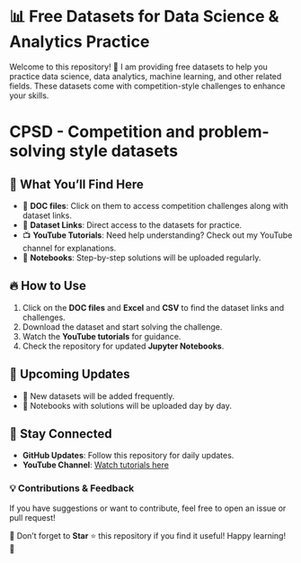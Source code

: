 # 📊 Free Datasets for Data Science & Analytics Practice

Welcome to this repository! 🚀 I am providing free datasets to help you practice data science, data analytics, machine learning, and other related fields. These datasets come with competition-style challenges to enhance your skills.
# CPSD - Competition and problem-solving style datasets
## 📂 What You’ll Find Here
- 📄 **DOC files**: Click on them to access competition challenges along with dataset links.
- 🔗 **Dataset Links**: Direct access to the datasets for practice.
- 📺 **YouTube Tutorials**: Need help understanding? Check out my YouTube channel for explanations.
- 📓 **Notebooks**: Step-by-step solutions will be uploaded regularly.

## 🔥 How to Use
1. Click on the **DOC files** and **Excel** and **CSV** to find the dataset links and challenges.
2. Download the dataset and start solving the challenge.
3. Watch the **YouTube tutorials** for guidance.
4. Check the repository for updated **Jupyter Notebooks**.

## 📌 Upcoming Updates
- 📅 New datasets will be added frequently.
- 📝 Notebooks with solutions will be uploaded day by day.

## 🌟 Stay Connected
- **GitHub Updates**: Follow this repository for daily updates.
- **YouTube Channel**: [Watch tutorials here](YOUR_YOUTUBE_LINK)

### 💡 Contributions & Feedback
If you have suggestions or want to contribute, feel free to open an issue or pull request!

📢 Don’t forget to **Star** ⭐ this repository if you find it useful! Happy learning! 🎯

